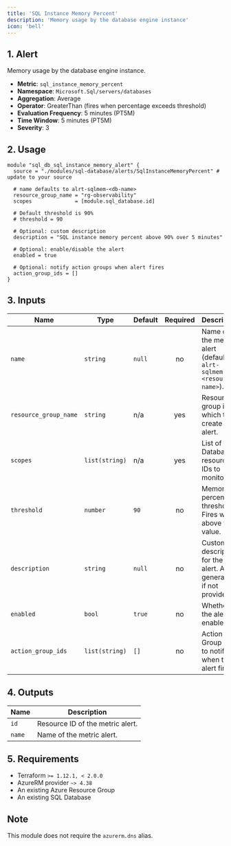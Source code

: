 ```yaml
---
title: 'SQL Instance Memory Percent'
description: 'Memory usage by the database engine instance'
icon: 'bell'
---
```


## 1. Alert
Memory usage by the database engine instance.

- **Metric**: `sql_instance_memory_percent`
- **Namespace**: `Microsoft.Sql/servers/databases`
- **Aggregation**: Average
- **Operator**: GreaterThan (fires when percentage exceeds threshold)
- **Evaluation Frequency**: 5 minutes (PT5M)
- **Time Window**: 5 minutes (PT5M)
- **Severity**: 3

## 2. Usage
```hcl main.tf
module "sql_db_sql_instance_memory_alert" {
  source = "./modules/sql-database/alerts/SqlInstanceMemoryPercent" # update to your source

  # name defaults to alrt-sqlmem-<db-name>
  resource_group_name = "rg-observability"
  scopes              = [module.sql_database.id]

  # Default threshold is 90%
  # threshold = 90

  # Optional: custom description
  description = "SQL instance memory percent above 90% over 5 minutes"

  # Optional: enable/disable the alert
  enabled = true

  # Optional: notify action groups when alert fires
  action_group_ids = []
}
```

## 3. Inputs
| Name | Type | Default | Required | Description |
|------|------|---------|:--------:|-------------|
| `name` | `string` | `null` | no | Name of the metric alert (defaults to `alrt-sqlmem-<resource-name>`). |
| `resource_group_name` | `string` | n/a | yes | Resource group in which to create the alert. |
| `scopes` | `list(string)` | n/a | yes | List of SQL Database resource IDs to monitor. |
| `threshold` | `number` | `90` | no | Memory percent threshold. Fires when above this value. |
| `description` | `string` | `null` | no | Custom description for the alert. Auto-generated if not provided. |
| `enabled` | `bool` | `true` | no | Whether the alert is enabled. |
| `action_group_ids` | `list(string)` | `[]` | no | Action Group IDs to notify when the alert fires. |

## 4. Outputs
| Name | Description |
|------|-------------|
| `id` | Resource ID of the metric alert. |
| `name` | Name of the metric alert. |

## 5. Requirements
- Terraform `>= 1.12.1, < 2.0.0`
- AzureRM provider `~> 4.38`
- An existing Azure Resource Group
- An existing SQL Database

## Note
This module does not require the `azurerm.dns` alias.


